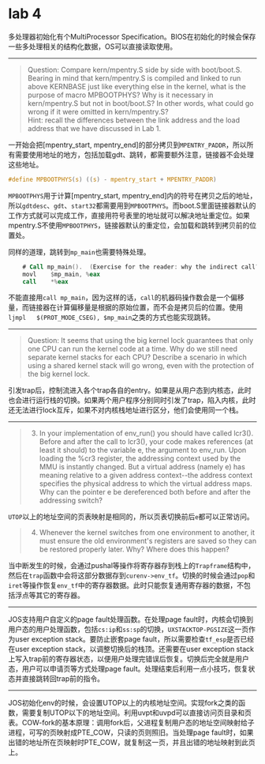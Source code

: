 # lab 4

多处理器初始化有个MultiProcessor Specification。BIOS在初始化的时候会保存一些多处理相关的结构化数据，OS可以直接读取使用。

---

> Question: Compare kern/mpentry.S side by side with boot/boot.S. Bearing in mind that kern/mpentry.S is compiled and linked to run above KERNBASE just like everything else in the kernel, what is the purpose of macro MPBOOTPHYS? Why is it necessary in kern/mpentry.S but not in boot/boot.S? In other words, what could go wrong if it were omitted in kern/mpentry.S?  
Hint: recall the differences between the link address and the load address that we have discussed in Lab 1.

一开始会把[mpentry_start, mpentry_end]的部分拷贝到`MPENTRY_PADDR`，所以所有需要使用地址的地方，包括加载gdt、跳转，都需要额外注意，链接器不会处理这些地址。

```c
#define MPBOOTPHYS(s) ((s) - mpentry_start + MPENTRY_PADDR)
```

`MPBOOTPHYS`用于计算[mpentry_start, mpentry_end]内的符号在拷贝之后的地址，所以`gdtdesc`、`gdt`、`start32`都需要用到`MPBOOTPHYS`。而boot.S里面链接器默认的工作方式就可以完成工作，直接用符号表里的地址就可以解决地址重定位。如果mpentry.S不使用`MPBOOTPHYS`，链接器默认的重定位，会加载和跳转到拷贝前的位置处。

同样的道理，跳转到`mp_main`也需要特殊处理。

```asm
	# Call mp_main().  (Exercise for the reader: why the indirect call?)
	movl    $mp_main, %eax
	call    *%eax
```

不能直接用`call mp_main`，因为这样的话，`call`的机器码操作数会是一个偏移量，而链接器在计算偏移量是根据的原始位置，而不会是拷贝后的位置。使用`ljmpl   $(PROT_MODE_CSEG), $mp_main`之类的方式也能实现跳转。

---

> Question: It seems that using the big kernel lock guarantees that only one CPU can run the kernel code at a time. Why do we still need separate kernel stacks for each CPU? Describe a scenario in which using a shared kernel stack will go wrong, even with the protection of the big kernel lock.

引发trap后，控制流进入各个trap各自的entry。如果是从用户态到内核态，此时也会进行运行栈的切换。如果两个用户程序分别同时引发了trap，陷入内核，此时还无法进行lock互斥，如果不对内核栈地址进行区分，他们会使用同一个栈。

---

> 3. In your implementation of env_run() you should have called lcr3(). Before and after the call to lcr3(), your code makes references (at least it should) to the variable e, the argument to env_run. Upon loading the %cr3 register, the addressing context used by the MMU is instantly changed. But a virtual address (namely e) has meaning relative to a given address context--the address context specifies the physical address to which the virtual address maps. Why can the pointer e be dereferenced both before and after the addressing switch?

`UTOP`以上的地址空间的页表映射是相同的，所以页表切换前后`e`都可以正常访问。

> 4. Whenever the kernel switches from one environment to another, it must ensure the old environment's registers are saved so they can be restored properly later. Why? Where does this happen?

当中断发生的时候，会通过pushal等操作将寄存器存到栈上的`Trapframe`结构中，然后在`trap`函数中会将这部分数据存到`curenv->env_tf`。切换的时候会通过`pop`和`iret`等操作恢复`env_tf`中的寄存器数据。此时只能恢复通用寄存器的数据，不包括浮点等其它的寄存器。

---

JOS支持用户自定义的page fault处理函数。在处理page fault时，内核会切换到用户态的用户处理函数，包括`cs:ip`和`ss:sp`的切换，`UXSTACKTOP-PGSIZE`这一页作为user exception stack。要防止嵌套page fault，所以需要检查`tf_esp`是否已经在user exception stack，以调整切换后的栈顶。还需要在user exception stack上写入trap前的寄存器状态，以便用户处理完错误后恢复。切换后完全就是用户态，用户可以申请页等方式处理page fault。处理结束后利用一点小技巧，恢复状态并直接跳转回trap前的指令。

---

JOS初始化env的时候，会设置UTOP以上的内核地址空间。实现fork之类的函数，需要复制UTOP以下的地址空间。利用uvpt和uvpd可以直接访问页目录和页表。COW-fork的基本原理：调用fork后，父进程复制用户态的地址空间映射给子进程，可写的页映射成PTE_COW，只读的页则照旧。当处理page fault时，如果出错的地址所在页映射时PTE_COW，就复制这一页，并且出错的地址映射到此页上。
